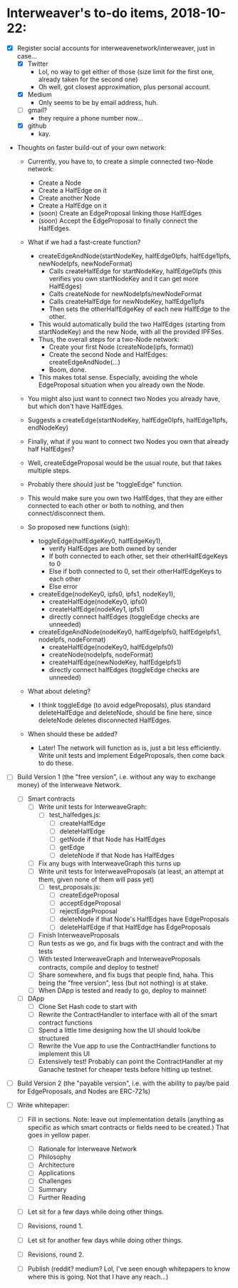 # Interweaver's to-do items, 2018-10-22:

- [X] Register social accounts for interweavenetwork/interweaver, just in case...
  - [X] Twitter
    - Lol, no way to get either of those (size limit for the first one, already taken for the second one)
    - Oh well, got closest approximation, plus personal account.
  - [X] Medium
    - Only seems to be by email address, huh.
  - [ ] gmail?
    - they require a phone number now...
  - [X] github
    - kay.
    
- Thoughts on faster build-out of your own network:
  - Currently, you have to, to create a simple connected two-Node network:
    - Create a Node
    - Create a HalfEdge on it
    - Create another Node
    - Create a HalfEdge on it
    - (soon) Create an EdgeProposal linking those HalfEdges
    - (soon) Accept the EdgeProposal to finally connect the HalfEdges.
  - What if we had a fast-create function?
    - createEdgeAndNode(startNodeKey, halfEdge0Ipfs, halfEdge1Ipfs, newNodeIpfs, newNodeFormat)
      - Calls createHalfEdge for startNodeKey, halfEdge0Ipfs (this verifies you own startNodeKey and it can get more HalfEdges)
      - Calls createNode for newNodeIpfs/newNodeFormat
      - Calls createHalfEdge for newNodeKey, halfEdge1Ipfs
      - Then sets the otherHalfEdgeKey of each new HalfEdge to the other.
    - This would automatically build the two HalfEdges (starting from startNodeKey) and the new Node, with all the provided IPFSes.
    - Thus, the overall steps for a two-Node network:
      - Create your first Node (createNode(ipfs, format))
      - Create the second Node and HalfEdges: createEdgeAndNode(...)
      - Boom, done.
    - This makes total sense. Especially, avoiding the whole EdgeProposal situation when you already own the Node.
  - You might also just want to connect two Nodes you already have, but which don't have HalfEdges.
  - Suggests a createEdge(startNodeKey, halfEdge0Ipfs, halfEdge1Ipfs, endNodeKey)
  - Finally, what if you want to connect two Nodes you own that already half HalfEdges?
  - Well, createEdgeProposal would be the usual route, but that takes multiple steps.
  - Probably there should just be "toggleEdge" function.
  - This would make sure you own two HalfEdges, that they are either connected to each other or both to nothing, and then connect/disconnect them.
  
  - So proposed new functions (sigh):
    - toggleEdge(halfEdgeKey0, halfEdgeKey1),
      - verify HalfEdges are both owned by sender
      - If both connected to each other, set their otherHalfEdgeKeys to 0
      - Else if both connected to 0, set their otherHalfEdgeKeys to each other
      - Else error
    - createEdge(nodeKey0, ipfs0, ipfs1, nodeKey1),
      - createHalfEdge(nodeKey0, ipfs0)
      - createHalfEdge(nodeKey1, ipfs1)
      - directly connect halfEdges (toggleEdge checks are unneeded)
    - createEdgeAndNode(nodeKey0, halfEdgeIpfs0, halfEdgeIpfs1, nodeIpfs, nodeFormat)
      - createHalfEdge(nodeKey0, halfEdgeIpfs0)
      - createNode(nodeIpfs, nodeFormat)
      - createHalfEdge(newNodeKey, halfEdgeIpfs1)
      - directly connect halfEdges (toggleEdge checks are unneeded)
  - What about deleting?
    - I think toggleEdge (to avoid edgeProposals), plus standard deleteHalfEdge and deleteNode, should be fine here, since deleteNode deletes disconnected HalfEdges.
  - When should these be added?
    - Later! The network will function as is, just a bit less efficiently. Write unit tests and implement EdgeProposals, then come back to do these.
   
- [ ] Build Version 1 (the "free version", i.e. without any way to exchange money) of the Interweave Network.
  - [ ] Smart contracts
    - [ ] Write unit tests for InterweaveGraph:
      - [ ] test_halfedges.js:
        - [ ] createHalfEdge
        - [ ] deleteHalfEdge
        - [ ] getNode if that Node has HalfEdges
        - [ ] getEdge
        - [ ] deleteNode if that Node has HalfEdges
    - [ ] Fix any bugs with InterweaveGraph this turns up
    - [ ] Write unit tests for InterweaveProposals (at least, an attempt at them, given none of them will pass yet)
      - [ ] test_proposals.js:
        - [ ] createEdgeProposal
        - [ ] acceptEdgeProposal
        - [ ] rejectEdgeProposal
        - [ ] deleteNode if that Node's HalfEdges have EdgeProposals
        - [ ] deleteHalfEdge if that HalfEdge has EdgeProposals
    - [ ] Finish InterweaveProposals
    - [ ] Run tests as we go, and fix bugs with the contract and with the tests
    - [ ] With tested InterweaveGraph and InterweaveProposals contracts, compile and deploy to testnet!
    - [ ] Share somewhere, and fix bugs that people find, haha. This being the "free version", less (but not nothing) is at stake.
    - [ ] When DApp is tested and ready to go, deploy to mainnet!
  - [ ] DApp
    - [ ] Clone Set Hash code to start with
    - [ ] Rewrite the ContractHandler to interface with all of the smart contract functions
    - [ ] Spend a little time designing how the UI should look/be structured
    - [ ] Rewrite the Vue app to use the ContractHandler functions to implement this UI
    - [ ] Extensively test! Probably can point the ContractHandler at my Ganache testnet for cheaper tests before hitting up testnet.
    
- [ ] Build Version 2 (the "payable version", i.e. with the ability to pay/be paid for EdgeProposals, and Nodes are ERC-721s)

- [ ] Write whitepaper:
    - [ ] Fill in sections. Note: leave out implementation details (anything as specific as which smart contracts or fields need to be created.) That goes in yellow paper.
      - [ ] Rationale for Interweave Network
      - [ ] Philosophy
      - [ ] Architecture
      - [ ] Applications
      - [ ] Challenges
      - [ ] Summary
      - [ ] Further Reading
    - [ ] Let sit for a few days while doing other things.
    - [ ] Revisions, round 1.
    - [ ] Let sit for another few days while doing other things.
    - [ ] Revisions, round 2.
    - [ ] Publish (reddit? medium? Lol, I've seen enough whitepapers to know where this is going. Not that I have any reach...)
 



 
